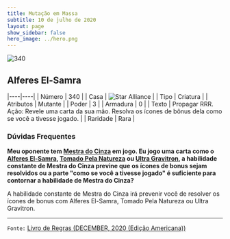 ```yaml
---
title: Mutação em Massa
subtitle: 10 de julho de 2020
layout: page
show_sidebar: false
hero_image: ../hero.png
---
```


![340](https://cdn.keyforgegame.com/media/card_front/pt/479_340_V78RJ628Q2MG_pt.png)

## Alferes El-Samra

|----|----|
| Número | 340 |
| Casa | ![Star Alliance](https://archonarcana.com/images/thumb/7/7d/Star_Alliance.png/22px-Star_Alliance.png "Aliança Estelar") |
| Tipo | Criatura |
| Atributos | Mutante |
| Poder | 3 |
| Armadura | 0 |
| Texto | Propagar RRR.  Ação: Revele uma carta da sua mão. Resolva os ícones de bônus dela como se você a tivesse jogado. |
| Raridade | Rara |

### Dúvidas Frequentes

**Meu oponente tem [Mestra do Cinza](/mm/169) em jogo. Eu jogo uma
carta como o [Alferes El-Samra](/mm/340), [Tomado Pela Natureza](/mm/374)
ou [Ultra Gravitron](/mm/125), a habilidade constante de Mestra
do Cinza previne que os ícones de bonus sejam resolvidos ou a parte "como se você a tivesse jogado" é suficiente
para contornar a habilidade de Mestra do Cinza?**

A habilidade constante de Mestra do Cinza irá prevenir você de
resolver os ícones de bonus com Alferes El-Samra, Tomado Pela Natureza ou
Ultra Gravitron.

<hr/>

`Fonte:` [Livro de Regras (DECEMBER, 2020 (Edição Americana))](https://images-cdn.fantasyflightgames.com/filer_public/8c/af/8cafeca4-02c3-4990-bba1-ff9d3aa8f02a/keyforge_rulebook_v14_reduced-compressed.pdf)
